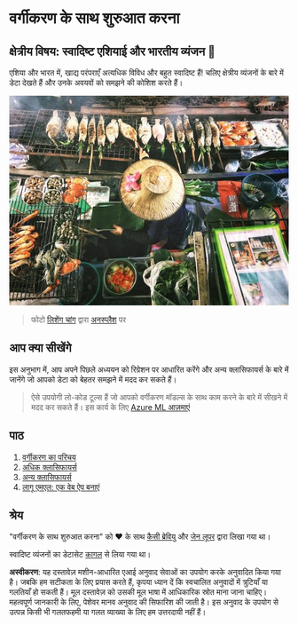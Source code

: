 # वर्गीकरण के साथ शुरुआत करना

## क्षेत्रीय विषय: स्वादिष्ट एशियाई और भारतीय व्यंजन 🍜

एशिया और भारत में, खाद्य परंपराएँ अत्यधिक विविध और बहुत स्वादिष्ट हैं! चलिए क्षेत्रीय व्यंजनों के बारे में डेटा देखते हैं और उनके अवयवों को समझने की कोशिश करते हैं।

![थाई फूड विक्रेता](../../../translated_images/thai-food.c47a7a7f9f05c21892a1f9dc7bf30669e6d18dfda420c5c7ebb4153f6a304edd.hi.jpg)
> फोटो <a href="https://unsplash.com/@changlisheng?utm_source=unsplash&utm_medium=referral&utm_content=creditCopyText">लिशेंग चांग</a> द्वारा <a href="https://unsplash.com/s/photos/asian-food?utm_source=unsplash&utm_medium=referral&utm_content=creditCopyText">अनस्प्लैश</a> पर
  
## आप क्या सीखेंगे

इस अनुभाग में, आप अपने पिछले अध्ययन को रिग्रेशन पर आधारित करेंगे और अन्य क्लासिफायर्स के बारे में जानेंगे जो आपको डेटा को बेहतर समझने में मदद कर सकते हैं।

> ऐसे उपयोगी लो-कोड टूल्स हैं जो आपको वर्गीकरण मॉडल्स के साथ काम करने के बारे में सीखने में मदद कर सकते हैं। इस कार्य के लिए [Azure ML आज़माएं](https://docs.microsoft.com/learn/modules/create-classification-model-azure-machine-learning-designer/?WT.mc_id=academic-77952-leestott)

## पाठ

1. [वर्गीकरण का परिचय](1-Introduction/README.md)
2. [अधिक क्लासिफायर्स](2-Classifiers-1/README.md)
3. [अन्य क्लासिफायर्स](3-Classifiers-2/README.md)
4. [लागू एमएल: एक वेब ऐप बनाएं](4-Applied/README.md)

## श्रेय

"वर्गीकरण के साथ शुरुआत करना" को ♥️ के साथ [कैसी ब्रेवियु](https://www.twitter.com/cassiebreviu) और [जेन लूपर](https://www.twitter.com/jenlooper) द्वारा लिखा गया था।

स्वादिष्ट व्यंजनों का डेटासेट [कागल](https://www.kaggle.com/hoandan/asian-and-indian-cuisines) से लिया गया था।

**अस्वीकरण**:
यह दस्तावेज़ मशीन-आधारित एआई अनुवाद सेवाओं का उपयोग करके अनुवादित किया गया है। जबकि हम सटीकता के लिए प्रयास करते हैं, कृपया ध्यान दें कि स्वचालित अनुवादों में त्रुटियाँ या गलतियाँ हो सकती हैं। मूल दस्तावेज़ को उसकी मूल भाषा में आधिकारिक स्रोत माना जाना चाहिए। महत्वपूर्ण जानकारी के लिए, पेशेवर मानव अनुवाद की सिफारिश की जाती है। इस अनुवाद के उपयोग से उत्पन्न किसी भी गलतफहमी या गलत व्याख्या के लिए हम उत्तरदायी नहीं हैं।